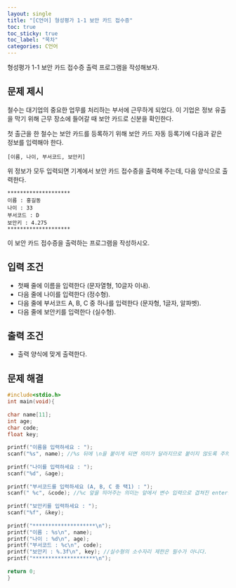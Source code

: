 ```yaml
---
layout: single
title: "[C언어] 형성평가 1-1 보안 카드 접수증"
toc: true
toc_sticky: true
toc_label: "목차"
categories: C언어
---
```

형성평가 1-1 보안 카드 접수증 출력 프로그램을 작성해보자.

## 문제 제시

 철수는 대기업의 중요한 업무를 처리하는 부서에 근무하게 되었다. 
 이 기업은 정보 유출을 막기 위해 근무 장소에 들어갈 때 보안 카드로 신분을 확인한다.
  
  
 첫 출근을 한 철수는 보안 카드를 등록하기 위해 보안 카드 자동 등록기에 다음과 같은 정보를 입력해야 한다.
  
    [이름, 나이, 부서코드, 보안키]
  
 위 정보가 모두 입력되면 기계에서 보안 카드 접수증을 출력해 주는데, 다음 양식으로 출력한다.
  
    ********************
    이름 : 홍길동
    나이 : 33
    부서코드 : D
    보안키 : 4.275
    ********************
이 보안 카드 접수증을 출력하는 프로그램을 작성하시오.
 

## 입력 조건
* 첫째 줄에 이름을 입력한다 (문자열형, 10글자 이내).
* 다음 줄에 나이를 입력한다 (정수형).
* 다음 줄에 부서코드 A, B, C 중 하나를 입력한다 (문자형, 1글자, 알파벳).
* 다음 줄에 보안키를 입력한다 (실수형).
 
 
## 출력 조건
* 출력 양식에 맞게 출력한다.
 
 
## 문제 해결
~~~c
#include<stdio.h>
int main(void){
 
char name[11];
int age;
char code;
float key;
 
printf("이름을 입력하세요 : ");
scanf("%s", name); //%s 뒤에 \n을 붙이게 되면 의미가 달라지므로 붙이지 않도록 주의!
 
printf("나이를 입력하세요 : ");
scanf("%d", &age);
 
printf("부서코드를 입력하세요 (A, B, C 중 택1) : ");
scanf(" %c", &code); //%c 앞을 띄어주는 의미는 앞에서 변수 입력으로 겹쳐진 enter를 지워주는 것.
 
printf("보안키를 입력하세요 : ");
scanf("%f", &key);
 
printf("********************\n");
printf("이름 : %s\n", name);
printf("나이 : %d\n", age);
printf("부서코드 : %c\n", code);
printf("보안키 : %.3f\n", key); //실수형의 소수자리 제한은 필수가 아니다.
printf("********************\n");
 
return 0;
}
~~~
 
 
